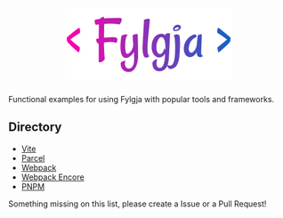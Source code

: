 <div align="center">
<h1>
  <a href="https://fylgja.dev/">
    <img src="https://raw.githubusercontent.com/fylgja/.github/main/assets/logo.svg" alt="Fylgja" width="300" height="130">
  </a>
</h1>
</div>

Functional examples for using Fylgja with popular tools and frameworks.

## Directory

- [Vite](./vite)
- [Parcel](./parcel)
- [Webpack](./webpack)
- [Webpack Encore](./encore)
- [PNPM](./pnpm)

Something missing on this list, please create a Issue or a Pull Request!
